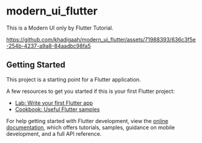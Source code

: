 # modern_ui_flutter

This is a Modern UI only by Flutter Tutorial.

https://github.com/khadigaah/modern_ui_flutter/assets/71988393/636c3f5e-254b-4237-a9a8-84aadbc98fa5



## Getting Started

This project is a starting point for a Flutter application.

A few resources to get you started if this is your first Flutter project:

- [Lab: Write your first Flutter app](https://docs.flutter.dev/get-started/codelab)
- [Cookbook: Useful Flutter samples](https://docs.flutter.dev/cookbook)

For help getting started with Flutter development, view the
[online documentation](https://docs.flutter.dev/), which offers tutorials,
samples, guidance on mobile development, and a full API reference.
